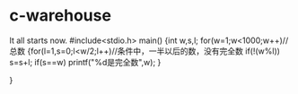 # c-warehouse
It all starts now.
#include<stdio.h>
 main()
 {int w,s,l;
  for(w=1;w<1000;w++)//总数 
    {for(l=1,s=0;l<w/2;l++)//条件中，一半以后的数，没有完全数 
      if(!(w%l)) s=s+l;
      if(s==w) printf("%d是完全数",w); }
   
 }
